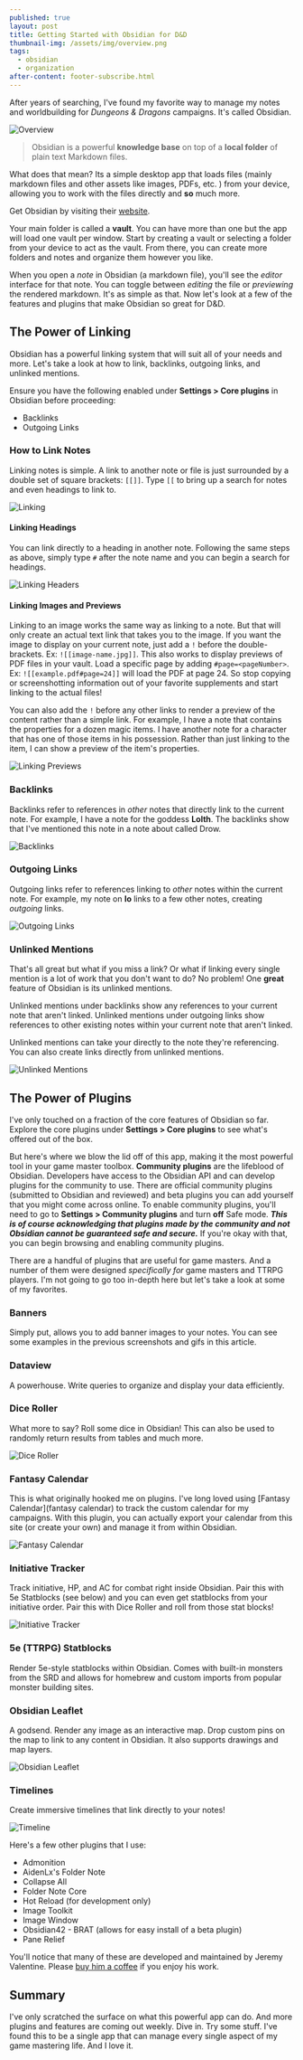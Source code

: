 ```yaml
---
published: true
layout: post
title: Getting Started with Obsidian for D&D
thumbnail-img: /assets/img/overview.png
tags:
  - obsidian
  - organization
after-content: footer-subscribe.html
---
```

After years of searching, I've found my favorite way to manage my notes and worldbuilding for *Dungeons & Dragons* campaigns. It's called Obsidian.

![Overview]({{site.baseurl}}/assets/img/overview.png)

> Obsidian is a powerful **knowledge base** on top of a **local folder** of plain text Markdown files. 

What does that mean? Its a simple desktop app that loads files (mainly markdown files and other assets like images, PDFs, etc. ) from your device, allowing you to work with the files directly and **so** much more.

Get Obsidian by visiting their [website](https://obsidian.md).

Your main folder is called a **vault**. You can have more than one but the app will load one vault per window. Start by creating a vault or selecting a folder from your device to act as the vault. From there, you can create more folders and notes and organize them however you like.

When you open a *note* in Obsidian (a markdown file), you'll see the *editor* interface for that note. You can toggle between *editing* the file or *previewing* the rendered markdown. It's as simple as that. Now let's look at a few of the features and plugins that make Obsidian so great for D&D.

## The Power of Linking

Obsidian has a powerful linking system that will suit all of your needs and more. Let's take a look at how to link, backlinks, outgoing links, and unlinked mentions.

Ensure you have the following enabled under **Settings > Core plugins** in Obsidian before proceeding:

- Backlinks
- Outgoing Links

### How to Link Notes

Linking notes is simple. A link to another note or file is just surrounded by a double set of square brackets: `[[]]`. Type `[[` to bring up a search for notes and even headings to link to. 

![Linking]({{site.baseurl}}/assets/img/linking-gif.gif)

#### Linking Headings

You can link directly to a heading in another note. Following the same steps as above, simply type `#` after the note name and you can begin a search for headings.

![Linking Headers]({{site.baseurl}}/assets/img/linking-headers.gif)

#### Linking Images and Previews

Linking to an image works the same way as linking to a note. But that will only create an actual text link that takes you to the image. If you want the image to display on your current note, just add a `!` before the double-brackets. Ex: `![[image-name.jpg]]`. This also works to display previews of PDF files in your vault. Load a specific page by adding `#page=<pageNumber>`. Ex: `![[example.pdf#page=24]]` will load the PDF at page 24. So stop copying or screenshotting information out of your favorite supplements and start linking to the actual files!

You can also add the `!` before any other links to render a preview of the content rather than a simple link. For example, I have a note that contains the properties for a dozen magic items. I have another note for a character that has one of those items in his possession. Rather than just linking to the item, I can show a preview of the item's properties.

![Linking Previews]({{site.baseurl}}/assets/img/linking-previews.gif)

### Backlinks

Backlinks refer to references in *other* notes that directly link to the current note. For example, I have a note for the goddess **Lolth**. The backlinks show that I've mentioned this note in a note about called Drow.

![Backlinks]({{site.baseurl}}/assets/img/backlinks.png)

### Outgoing Links

Outgoing links refer to references linking to *other* notes within the current note. For example, my note on **Io** links to a few other notes, creating *outgoing* links. 

![Outgoing Links]({{site.baseurl}}/assets/img/outgoing-links.png)

### Unlinked Mentions

That's all great but what if you miss a link? Or what if linking every single mention is a lot of work that you don't want to do? No problem! One **great** feature of Obsidian is its unlinked mentions. 

Unlinked mentions under backlinks show any references to your current note that aren't linked. Unlinked mentions under outgoing links show references to other existing notes within your current note that aren't linked.

Unlinked mentions can take your directly to the note they're referencing. You can also create links directly from unlinked mentions.

![Unlinked Mentions]({{site.baseurl}}/assets/img/unlinked-mentions.gif)

## The Power of Plugins

I've only touched on a fraction of the core features of Obsidian so far. Explore the core plugins under **Settings > Core plugins** to see what's offered out of the box. 

But here's where we blow the lid off of this app, making it the most powerful tool in your game master toolbox. **Community plugins** are the lifeblood of Obsidian. Developers have access to the Obsidian API and can develop plugins for the community to use. There are official community plugins (submitted to Obsidian and reviewed) and beta plugins you can add yourself that you might come across online. To enable community plugins, you'll need to go to **Settings > Community plugins** and turn **off** Safe mode. _**This is of course acknowledging that plugins made by the community and not Obsidian cannot be guaranteed safe and secure.**_ If you're okay with that, you can begin browsing and enabling community plugins.

There are a handful of plugins that are useful for game masters. And a number of them were designed *specifically for* game masters and TTRPG players. I'm not going to go too in-depth here but let's take a look at some of my favorites.

### Banners

Simply put, allows you to add banner images to your notes. You can see some examples in the previous screenshots and gifs in this article.

### Dataview

A powerhouse. Write queries to organize and display your data efficiently.

### Dice Roller

What more to say? Roll some dice in Obsidian! This can also be used to randomly return results from tables and much more.

![Dice Roller]({{site.baseurl}}/assets/img/dice-roller.png)

### Fantasy Calendar

This is what originally hooked me on plugins. I've long loved using [Fantasy Calendar](fantasy calendar) to track the custom calendar for my campaigns. With this plugin, you can actually export your calendar from this site (or create your own) and manage it from within Obsidian.

![Fantasy Calendar]({{site.baseurl}}/assets/img/fantasy_calendar.png)

### Initiative Tracker

Track initiative, HP, and AC for combat right inside Obsidian. Pair this with 5e Statblocks (see below) and you can even get statblocks from your initiative order. Pair this with Dice Roller and roll from those stat blocks!

![Initiative Tracker]({{site.baseurl}}/assets/img/initiative_tracker.png)

### 5e (TTRPG) Statblocks

Render 5e-style statblocks within Obsidian. Comes with built-in monsters from the SRD and allows for homebrew and custom imports from popular monster building sites.

### Obsidian Leaflet

A godsend. Render any image as an interactive map. Drop custom pins on the map to link to any content in Obsidian. It also supports drawings and map layers.

![Obsidian Leaflet]({{site.baseurl}}/assets/img/obsidian-leaflet.gif)

### Timelines

Create immersive timelines that link directly to your notes!

![Timeline]({{site.baseurl}}/assets/img/timeline.png)

Here's a few other plugins that I use:

- Admonition
- AidenLx's Folder Note
- Collapse All
- Folder Note Core
- Hot Reload (for development only)
- Image Toolkit
- Image Window
- Obsidian42 - BRAT (allows for easy install of a beta plugin)
- Pane Relief

You'll notice that many of these are developed and maintained by Jeremy Valentine. Please [buy him a coffee](https://www.buymeacoffee.com/valentine195) if you enjoy his work.

## Summary

I've only scratched the surface on what this powerful app can do. And more plugins and features are coming out weekly. Dive in. Try some stuff. I've found this to be a single app that can manage every single aspect of my game mastering life. And I love it.
